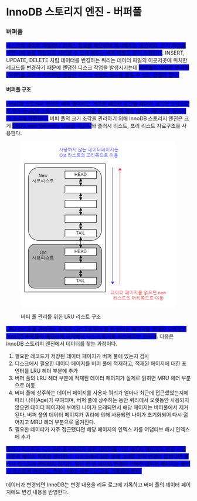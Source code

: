 # InnoDB 스토리지 엔진 - 버퍼풀

### 버퍼풀

<mark style="background-color:blue;">디스크의 데이터 파일이나 인덱스 정보를 메모리에 캐시해두는 공간이다. 쓰기 작업을 지연시켜 일괄 작업으로 처리할 수 있게 해주는 버퍼 역할도 같이 수행한다</mark>. INSERT, UPDATE, DELETE 처럼 데이터를 변경하는 쿼리는 데이터 파일의 이곳저곳에 위치한 레코드를 변경하기 때문에 랜덤한 디스크 작업을 발생시키는데 <mark style="background-color:blue;">버퍼풀이 이러한 변경된 데이터를 모아서 처리하면 랜덤한 디스크 작업의 횟수를 줄일 수 있는 장점이 있다.</mark>



#### 버퍼풀 구조

<mark style="background-color:blue;">InnoDB 스토리지 엔진은 버퍼 풀이라는 거대한 메모리 공간을 페이지 크기의 조각으로 쪼개어 InnoDB 스토리지 엔진이 데이터를 필요로 할 때 해당 데이터 페이지를 읽어서 각 조각에 저장한다.</mark> 버퍼 풀의 크기 조각을 관리하기 위해 InnoDB 스토리지 엔진은 크게 <mark style="background-color:blue;">LRU(Least Recently Used) 리스트</mark>와 플러시 리스트, 프리 리스트 자료구조를 사용한다.&#x20;

<div align="left">

<figure><img src="../../.gitbook/assets/04-버퍼풀.drawio.png" alt=""><figcaption><p>버퍼 풀 관리를 위한 LRU 리스트 구조</p></figcaption></figure>

</div>

<mark style="background-color:blue;">LRU 리스트를 관리하는 목적은 디스크로부터 한 번 읽어온 페이지를 최대한 오랫동안 InnoDB 버퍼풀의 메모리에 유지해서 디스크 읽기를 최소화하는 것이다</mark>. 다음은 InnoDB 스토리지 엔진에서 데이터를 찾는 과정이다.

1. 필요한 레코드가 저장된 데이터 페이지가 버퍼 풀에 있는지 검사
2. 디스크에서 필요한 데이터 페이지를 버퍼 풀에 적재하고, 적재된 페이지에 대한 포인터를 LRU 헤더 부분에 추가
3. 버퍼 풀의 LRU 헤더 부분에 적재된 데이터 페이지가 실제로 읽히면 MRU 헤더 부분으로 이동
4. 버퍼 풀에 상주하는 데이터 페이지를 사용자 쿼리가 얼마나 최근에 접근했었는지에 따라 나이(Age)가 부여되며, 버퍼 풀에 상주하는 동안 쿼리에서 오랫동안 사용되지 않으면 데이터 페이지에 부여된 나이가 오래되면서 해당 페이지는 버퍼풀에서 제거된다. 버퍼 풀의 데이터 페이지가 쿼리에 의해 사용되면 나이가 초기화되어 다시 젊어지고 MRU 헤더 부분으로 옮겨진다.
5. 필요한 데이터가 자주 접근됐다면 해당 페이지의 인덱스 키를 어댑티브 해시 인덱스에 추가

<mark style="background-color:blue;">플러시 리스트는 디스크로 동기화되지 않은 데이터를 가진 데이터 페이지의 변경 시점 기준의 페이지 목록을 관리한다. 디스크에서 읽은 상태 그대로 전혀 변경이 없었다면 플러시 리스트에 관리되지 않지만, 일단 한 번 데이터 변경이 가해진 데이터 페이지는 플러시 리스트에 관리되고 특정 시점이 되면 디스크로 기록돼야 한다.</mark> \
\
데이터가 변경되면 InnoDB는 변경 내용을 리두 로그에 기록하고 버퍼 풀의 데이터 페이지에도 변경 내용을 반영한다.&#x20;

